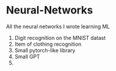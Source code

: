 # Neural-Networks

All the neural networks I wrote learning ML

1. Digit recognition on the MNIST datast
2. Item of clothing recognition
3. Small pytorch-like library
4. Small GPT
5. 

   
